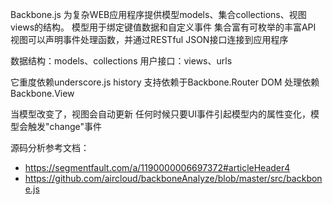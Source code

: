 Backbone.js 为复杂WEB应用程序提供模型models、集合collections、视图views的结构。
模型用于绑定键值数据和自定义事件
集合富有可枚举的丰富API
视图可以声明事件处理函数，并通过RESTful JSON接口连接到应用程序

数据结构：models、collections
用户接口：views、urls

它重度依赖underscore.js
history 支持依赖于Backbone.Router
DOM 处理依赖Backbone.View

当模型改变了，视图会自动更新
任何时候只要UI事件引起模型内的属性变化，模型会触发"change"事件

源码分析参考文档：
- https://segmentfault.com/a/1190000006697372#articleHeader4
- https://github.com/aircloud/backboneAnalyze/blob/master/src/backbone.js
